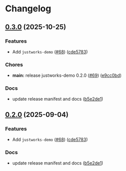 # Changelog

## [0.3.0](https://github.com/pelotech/charts/compare/justworks-demo/0.2.0...justworks-demo/0.3.0) (2025-10-25)


### Features

* Add `justworks-demo` ([#68](https://github.com/pelotech/charts/issues/68)) ([cde5783](https://github.com/pelotech/charts/commit/cde57834e13b05a00684748dd689ae54d89160b6))


### Chores

* **main:** release justworks-demo 0.2.0 ([#69](https://github.com/pelotech/charts/issues/69)) ([e9cc0bd](https://github.com/pelotech/charts/commit/e9cc0bd763202911a0b96009aaca98cd24ef1481))


### Docs

* update release manifest and docs ([b5e2de1](https://github.com/pelotech/charts/commit/b5e2de122abff3fcd2f729ea0904a3155709dc7d))

## [0.2.0](https://github.com/pelotech/charts/compare/justworks-demo/0.1.0...justworks-demo/0.2.0) (2025-09-04)


### Features

* Add `justworks-demo` ([#68](https://github.com/pelotech/charts/issues/68)) ([cde5783](https://github.com/pelotech/charts/commit/cde57834e13b05a00684748dd689ae54d89160b6))


### Docs

* update release manifest and docs ([b5e2de1](https://github.com/pelotech/charts/commit/b5e2de122abff3fcd2f729ea0904a3155709dc7d))
